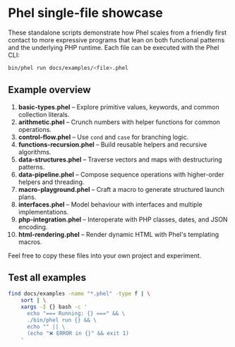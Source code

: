 # Phel single-file showcase

These standalone scripts demonstrate how Phel scales from a friendly first contact to
more expressive programs that lean on both functional patterns and the underlying PHP
runtime. Each file can be executed with the Phel CLI:

```bash
bin/phel run docs/examples/<file>.phel
```

## Example overview

1. **basic-types.phel** – Explore primitive values, keywords, and common collection literals.
2. **arithmetic.phel** – Crunch numbers with helper functions for common operations.
3. **control-flow.phel** – Use `cond` and `case` for branching logic.
4. **functions-recursion.phel** – Build reusable helpers and recursive algorithms.
5. **data-structures.phel** – Traverse vectors and maps with destructuring patterns.
6. **data-pipeline.phel** – Compose sequence operations with higher-order helpers and threading.
7. **macro-playground.phel** – Craft a macro to generate structured launch plans.
8. **interfaces.phel** – Model behaviour with interfaces and multiple implementations.
9. **php-integration.phel** – Interoperate with PHP classes, dates, and JSON encoding.
10. **html-rendering.phel** – Render dynamic HTML with Phel's templating macros.

Feel free to copy these files into your own project and experiment.

## Test all examples

```bash
find docs/examples -name "*.phel" -type f | \
    sort | \
    xargs -I {} bash -c '
      echo "=== Running: {} ===" && \
      ./bin/phel run {} && \
      echo "" || \
      (echo "❌ ERROR in {}" && exit 1)
    '
```
